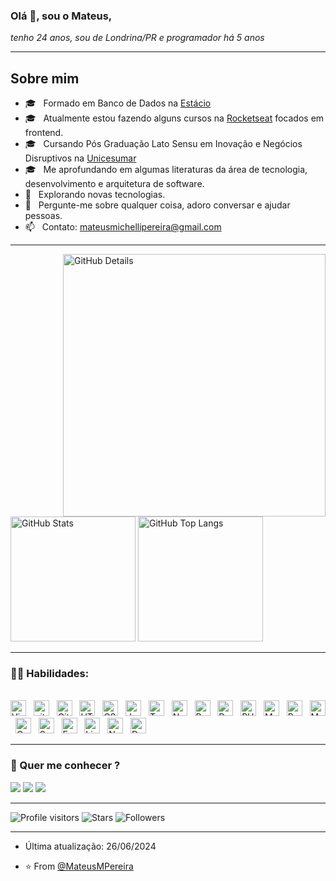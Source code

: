 ### Olá :wave:, sou o <b>Mateus</b>,
</div>
<div align="justify">
<i>tenho 24 anos, sou de Londrina/PR e programador há 5 anos </i>
</div>

-----

## Sobre mim

- :mortar_board: &nbsp; Formado em Banco de Dados na <a href="https://estacio.br/" target="_black">Estácio</a>
- :mortar_board: &nbsp; Atualmente estou fazendo alguns cursos na <a href="https://www.rocketseat.com.br/" target="_black">Rocketseat</a> focados em frontend.
- 🎓 &nbsp; Cursando Pós Graduação Lato Sensu em Inovação e Negócios Disruptivos na <a href="https://www.unicesumar.edu.br" target="_blank">Unicesumar</a>
- 🎓 &nbsp; Me aprofundando em algumas literaturas da área de tecnologia, desenvolvimento e arquitetura de software.
- :thinking: &nbsp; Explorando novas tecnologias.
- :speech_balloon: &nbsp; Pergunte-me sobre qualquer coisa, adoro conversar e ajudar pessoas.
- :mailbox: &nbsp; Contato: mateusmichellipereira@gmail.com

-----

<div>
<img align="right" alt="GitHub Details" width="420px" src="http://github-profile-summary-cards.vercel.app/api/cards/profile-details?username=MateusMPereira&theme=github_dark"/>
<img alt="GitHub Stats" width="200px" src="http://github-profile-summary-cards.vercel.app/api/cards/stats?username=MateusMPereira&theme=github_dark"/>
<img alt="GitHub Top Langs" width="200px" src="http://github-profile-summary-cards.vercel.app/api/cards/repos-per-language?username=MateusMPereira&theme=github_dark"/>
</div>

-----

### :man_technologist: Habilidades:
  
<br />
<div align="left">
<img src="https://img.shields.io/badge/VS%20Code-282C34?logo=visual-studio-code&logoColor=007ACC" alt="Visual Studio Code logo" title="Visual Studio Code" height="25" />
&nbsp;
<img src="https://img.shields.io/badge/git-282C34?logo=git&logoColor=F05032" alt="git logo" title="git" height="25" />
&nbsp;
<img src="https://img.shields.io/badge/Github-282C34?logo=Github&logoColor=ffffff" alt="Github logo" title="Github" height="25" />
&nbsp;
<img src="https://img.shields.io/badge/HTML5-282C34?logo=html5&logoColor=E34F26" alt="HTML5 logo" title="HTML5" height="25" />
&nbsp;
<img src="https://img.shields.io/badge/CSS3-282C34?logo=css3&logoColor=1572B6" alt="CSS3 logo" title="CSS3" height="25" />
&nbsp;
<img src="https://img.shields.io/badge/JavaScript-282C34?logo=javascript&logoColor=F7DF1E" alt="JavaScript logo" title="JavaScript" height="25" />
&nbsp;
<img src="https://img.shields.io/badge/TypeScript-282C34?logo=typescript&logoColor=3178C6" alt="TypeScript logo" title="TypeScript" height="25" />
&nbsp;
<img src="https://img.shields.io/badge/Node.js-282C34?logo=node.js&logoColor=339933" alt="Node.js logo" title="Node.js" height="25" />
&nbsp;
<img src="https://img.shields.io/badge/Python-282C34?logo=Python&logoColor=3776AB" alt="Python logo" title="Python" height="25" />
&nbsp;
<img src="https://img.shields.io/badge/Delphi-282C34?logo=Delphi&logoColor=ee1f35" alt="Delphi logo" title="Delphi" height="25" />
&nbsp;
<img src="https://img.shields.io/badge/PHP-282C34?logo=PHP&logoColor=777bb4" alt="PHP logo" title="PHP" height="25" />
&nbsp;
<img src="https://img.shields.io/badge/MongoDB-282C34?logo=mongodb&logoColor=47A248" alt="MongoDB logo" title="MongoDB" height="25" />
&nbsp;
<img src="https://img.shields.io/badge/PostgreSQL-282C34?logo=PostgreSQL&logoColor=4169E1" alt="PostgreSQL logo" title="PostgreSQL" height="25" />
&nbsp;
<img src="https://img.shields.io/badge/MySQL-282C34?logo=MySQL&logoColor=e77700" alt="MySQL logo" title="MySQL" height="25" />
&nbsp;
<img src="https://img.shields.io/badge/Oracle-282C34?logo=Oracle&logoColor=f80000" alt="Oracle logo" title="Oracle" height="25" />
&nbsp;
<img src="https://img.shields.io/badge/Spring-282C34?logo=Spring&logoColor=6db33f" alt="Spring Boot logo" title="Spring Boot" height="25" />
&nbsp;
<img src="https://img.shields.io/badge/Express-282C34?logo=express&logoColor=FFFFFF" alt="Express.js logo" title="Express.js" height="25" />
&nbsp;
<img src="https://img.shields.io/badge/Linux-282C34?logo=Linux&logoColor=FFFFFF" alt="Linux logo" title="Linux" height="25" />
&nbsp;
<img src="https://img.shields.io/badge/Nginx-282C34?logo=Nginx&logoColor=009639" alt="Nginx logo" title="Nginx" height="25" />
&nbsp;
<img src="https://img.shields.io/badge/Docker-282C34?logo=Docker&logoColor=2496ed" alt="Docker logo" title="Docker" height="25" />

</div>
  
-----
 
### :speech_balloon: Quer me conhecer ?
<div> 
  <a href="https://www.instagram.com/mateusm.dev/" target="_blank"><img src="https://img.shields.io/badge/-Instagram-%23E4405F?style=for-the-badge&logo=instagram&logoColor=white" target="_blank"></a> 
  <a href="https://www.linkedin.com/in/mateusmp/" target="_blank"><img src="https://img.shields.io/badge/-LinkedIn-%230077B5?style=for-the-badge&logo=linkedin&logoColor=white" target="_blank"></a> 
<a href="https://discord.gg/yPVV6HN6" target="_blank"><img src="https://img.shields.io/badge/-Discord-%230077B5?style=for-the-badge&logo=Discord&logoColor=white" target="_blank"></a> 
 
-----

<div>  
<img alt="Profile visitors" src="https://komarev.com/ghpvc/?username=MateusMPereira"/>
<img alt="Stars" src="https://img.shields.io/github/stars/MateusMPereira?style=social"/>
<img alt="Followers" src="https://img.shields.io/github/followers/MateusMPereira?style=social"/>
</div>
  
-----
 
- Última atualização: 26/06/2024
  
- ⭐️ From [@MateusMPereira](https://github.com/MateusMPereira)
 
</div>
